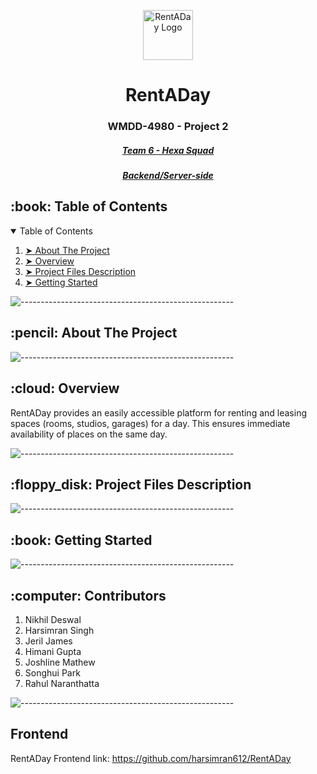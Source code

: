 <p align="center"> 
  <img src="https://imgur.com/syhIO8L.png" alt="RentADay Logo" width="80px" height="80px">
</p>
<h1 align="center"> RentADay </h1>
<h3 align="center"> WMDD-4980 - Project 2 </h3>
<h5 align="center"> <a href="#">Team 6 - Hexa Squad </a></h5>
<h5 align="center"> <a href="#"> Backend/Server-side  </a></h5>


<!-- TABLE OF CONTENTS -->
<h2 id="table-of-contents"> :book: Table of Contents</h2>

<details open="open">
  <summary>Table of Contents</summary>
  <ol>
    <li><a href="#"> ➤ About The Project</a></li>
    <li><a href="#"> ➤ Overview</a></li>
    <li><a href="#"> ➤ Project Files Description</a></li>
    <li><a href="#"> ➤ Getting Started</a></li>
  </ol>
</details>

![-----------------------------------------------------](https://raw.githubusercontent.com/andreasbm/readme/master/assets/lines/rainbow.png)

<!-- ABOUT THE PROJECT -->
<h2 id="about-the-project"> :pencil: About The Project</h2>


![-----------------------------------------------------](https://raw.githubusercontent.com/andreasbm/readme/master/assets/lines/rainbow.png)

<!-- OVERVIEW -->
<h2 id="overview"> :cloud: Overview</h2>

RentADay provides an easily accessible platform for renting and leasing spaces (rooms, studios, garages) for a day. This ensures immediate availability of places on the same day.


![-----------------------------------------------------](https://raw.githubusercontent.com/andreasbm/readme/master/assets/lines/rainbow.png)

<!-- PROJECT FILES DESCRIPTION -->
<h2 id="project-files-description"> :floppy_disk: Project Files Description</h2>

![-----------------------------------------------------](https://raw.githubusercontent.com/andreasbm/readme/master/assets/lines/rainbow.png)


<!-- GETTING STARTED -->
<h2 id="getting-started"> :book: Getting Started</h2>


![-----------------------------------------------------](https://raw.githubusercontent.com/andreasbm/readme/master/assets/lines/rainbow.png)


<!-- Contributors -->
<h2 id="Contributors"> :computer: Contributors</h2>

1) Nikhil Deswal
2) Harsimran Singh
3) Jeril James
4) Himani Gupta
5) Joshline Mathew
6) Songhui Park
7) Rahul Naranthatta


![-----------------------------------------------------](https://raw.githubusercontent.com/andreasbm/readme/master/assets/lines/rainbow.png)


<!-- Frontend -->
<h2 id="Frontend"> Frontend </h2>


RentADay Frontend link: https://github.com/harsimran612/RentADay




